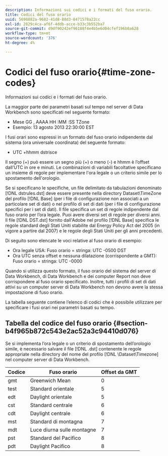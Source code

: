 ```yaml
---
description: Informazioni sui codici e i formati del fuso orario.
title: Codici del fuso orario
uuid: 5698882a-9682-41d8-88d3-8471578a22cc
exl-id: 2829c4ca-af6f-4ddb-acce-b33c3b552ba7
source-git-commit: d9df90242ef96188f4e4b5e6d04cfef196b0a628
workflow-type: tm+mt
source-wordcount: '376'
ht-degree: 4%

---
```


# Codici del fuso orario{#time-zone-codes}

Informazioni sui codici e i formati del fuso orario.

La maggior parte dei parametri basati sul tempo nel server di Data Workbench sono specificati nel seguente formato:

* Mese GG , AAAA HH :MM :SS TZone
* Esempio: 13 agosto 2013 22:30:00 EST

I fusi orari sono espressi in un formato del fuso orario indipendente dal sistema (ora universale coordinata) del seguente formato:

* UTC +hhmm dstrisce

Il segno (+) può essere un segno più (+) o meno (-) e hhmm è l’offset dall’UTC in ore e minuti. Le combinazioni di variabili facoltative specificano un insieme di regole per implementare l&#39;ora legale o un criterio simile per lo spostamento dell&#39;orologio.

Se si specificano le specifiche, un file delimitato da tabulazioni denominato [!DNL dstrules.dst] deve essere presente nella directory Dataset\TimeZone del profilo [!DNL Base] (per i file di configurazione non associati a un particolare set di dati) o nel profilo di set di dati (per i file di configurazione specifici per i set di dati). Il file specifica un set di regole indipendente dal fuso orario per l’ora legale. Puoi avere diversi set di regole per diversi anni. Il file [!DNL DST.dst] fornito dall&#39;Adobe nel profilo [!DNL Base] specifica le regole standard degli Stati Uniti stabilite dal Energy Policy Act del 2005 (in vigore a partire dal 2007) e le regole degli Stati Uniti per gli anni precedenti.

Di seguito sono elencate le voci relative al fuso orario di esempio:

* Ora legale USA: Fuso orario = stringa: UTC -0500 DST
* Ora UTC senza offset e nessuna dilatazione (corrispondente a GMT): Fuso orario = stringa: UTC -0000

Quando si utilizza questo formato, il fuso orario del sistema del server di Data Workbench, di Data Workbench e dei computer Report non deve corrispondere al fuso orario specificato. Inoltre, tutti i profili di set di dati attivi su un computer server di Data Workbench non devono avere la stessa impostazione di fuso orario.

La tabella seguente contiene l’elenco di codici che è possibile utilizzare per specificare i fusi orari nei parametri basati su tempo.

## Tabella del codice del fuso orario {#section-b4f965b872c543e2ac52a3c94410d076}

Se si implementa l’ora legale o un criterio di spostamento dell’orologio simile, è necessario salvare il file [!DNL .dst] contenente le regole appropriate nella directory del nome del profilo [!DNL \Dataset\Timezone] nel computer server di Data Workbench.

| Codice | Fuso orario | Offset da GMT |
|---|---|---|
| gmt | Greenwich Mean | 0 |
| test | Standard orientale | 5 |
| edt | Daylight orientale | 5 |
| cst | Standard centrale | 6 |
| cdt | Daylight centrale | 6 |
| mst | Standard di montagna | 7 |
| mdt | Luce diurna sulle montagne | 7 |
| pst | Standard del Pacifico | 8 |
| pdt | Daylight Pacifico | 8 |
